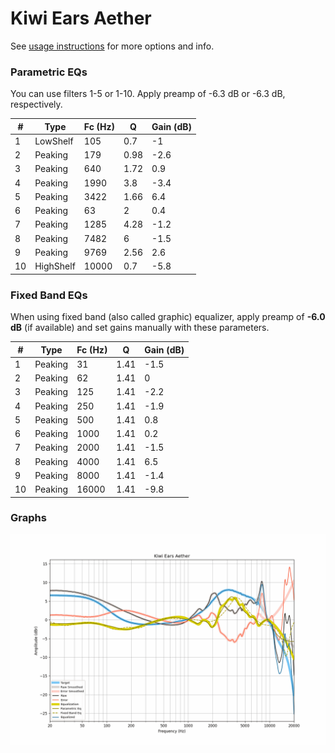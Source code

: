# Kiwi Ears Aether
See [usage instructions](https://github.com/jaakkopasanen/AutoEq#usage) for more options and info.

### Parametric EQs
You can use filters 1-5 or 1-10. Apply preamp of -6.3 dB or -6.3 dB, respectively.

|   # | Type      |   Fc (Hz) |    Q |   Gain (dB) |
|-----|-----------|-----------|------|-------------|
|   1 | LowShelf  |       105 | 0.7  |        -1   |
|   2 | Peaking   |       179 | 0.98 |        -2.6 |
|   3 | Peaking   |       640 | 1.72 |         0.9 |
|   4 | Peaking   |      1990 | 3.8  |        -3.4 |
|   5 | Peaking   |      3422 | 1.66 |         6.4 |
|   6 | Peaking   |        63 | 2    |         0.4 |
|   7 | Peaking   |      1285 | 4.28 |        -1.2 |
|   8 | Peaking   |      7482 | 6    |        -1.5 |
|   9 | Peaking   |      9769 | 2.56 |         2.6 |
|  10 | HighShelf |     10000 | 0.7  |        -5.8 |

### Fixed Band EQs
When using fixed band (also called graphic) equalizer, apply preamp of **-6.0 dB** (if available) and set gains manually with these parameters.

|   # | Type    |   Fc (Hz) |    Q |   Gain (dB) |
|-----|---------|-----------|------|-------------|
|   1 | Peaking |        31 | 1.41 |        -1.5 |
|   2 | Peaking |        62 | 1.41 |         0   |
|   3 | Peaking |       125 | 1.41 |        -2.2 |
|   4 | Peaking |       250 | 1.41 |        -1.9 |
|   5 | Peaking |       500 | 1.41 |         0.8 |
|   6 | Peaking |      1000 | 1.41 |         0.2 |
|   7 | Peaking |      2000 | 1.41 |        -1.5 |
|   8 | Peaking |      4000 | 1.41 |         6.5 |
|   9 | Peaking |      8000 | 1.41 |        -1.4 |
|  10 | Peaking |     16000 | 1.41 |        -9.8 |

### Graphs
![](./Kiwi%20Ears%20Aether.png)

